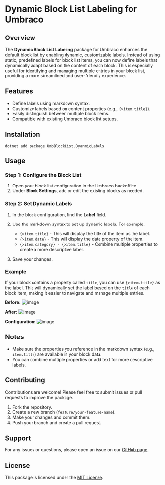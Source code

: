 # Dynamic Block List Labeling for Umbraco

## Overview

The **Dynamic Block List Labeling** package for Umbraco enhances the default block list by enabling dynamic, customizable labels. Instead of using static, predefined labels for block list items, you can now define labels that dynamically adapt based on the content of each block. This is especially useful for identifying and managing multiple entries in your block list, providing a more streamlined and user-friendly experience.

## Features

- Define labels using markdown syntax.
- Customize labels based on content properties (e.g., `{>item.title}`).
- Easily distinguish between multiple block items.
- Compatible with existing Umbraco block list setups.

## Installation
```batch
dotnet add package UmbBlockList.DyanmicLabels
```
## Usage

### Step 1: Configure the Block List

1. Open your block list configuration in the Umbraco backoffice.
2. Under **Block Settings**, add or edit the existing blocks as needed.

### Step 2: Set Dynamic Labels

1. In the block configuration, find the **Label** field.
2. Use the markdown syntax to set up dynamic labels. 
   For example:
   
   - `{>item.title}` - This will display the title of the item as the label.
   - `{>item.date}` - This will display the date property of the item.
   - `{>item.category} - {>item.title}` - Combine multiple properties to create a more descriptive label.
   
3. Save your changes.

### Example

If your block contains a property called `title`, you can use `{>item.title}` as the label. This will dynamically set the label based on the `title` of each block item, making it easier to navigate and manage multiple entries.

**Before:**
![image](https://github.com/user-attachments/assets/21136f96-d587-4c35-90c6-9df1e9cfa952)


**After:**
![image](https://github.com/user-attachments/assets/5e9a3103-f372-453c-bf19-c130833af7be)


**Configuration:**
![image](https://github.com/user-attachments/assets/3584da88-1558-485d-a86b-d192677a8e97)

## Notes

- Make sure the properties you reference in the markdown syntax (e.g., `item.title`) are available in your block data.
- You can combine multiple properties or add text for more descriptive labels.

## Contributing

Contributions are welcome! Please feel free to submit issues or pull requests to improve the package. 

1. Fork the repository.
2. Create a new branch (`feature/your-feature-name`).
3. Make your changes and commit them.
4. Push your branch and create a pull request.

## Support

For any issues or questions, please open an issue on our [GitHub page](https://github.com/IbrahimMNada/Umbraco.Markdowns/issues).

## License

This package is licensed under the [MIT License](LICENSE).

